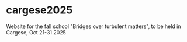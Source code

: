 # cargese2025
Website for the fall school "Bridges over turbulent matters", to be held in Cargese, Oct  21-31 2025
